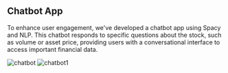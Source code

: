 ## Chatbot App

To enhance user engagement, we've developed a chatbot app using Spacy and NLP. This chatbot responds to specific questions about the stock, such as volume or asset price, providing users with a conversational interface to access important financial data.

![chatbot](https://github.com/Python-E03/stock-prediction-teamrando/assets/109280801/91e972d8-7d41-4644-a7f0-e3156739e242)
![chatbot1](https://github.com/Python-E03/stock-prediction-teamrando/assets/109280801/24f59696-4400-4ba4-8f98-1c757b7e8c76)
